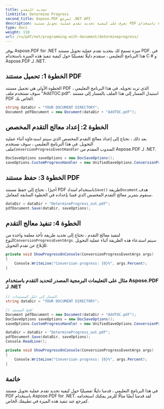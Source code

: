 ```yaml
---
title: تحديد التقدم
linktitle: Determine Progress
second_title: Aspose.PDF لمرجع .NET API
description: تعرف على كيفية تحديد تقدم عملية تحويل مستند PDF باستخدام Aspose.PDF for .NET مع هذا الدليل خطوة بخطوة ومثال التعليمات البرمجية.
type: docs
weight: 110
url: /ru/pdf/net/programming-with-document/determineprogress/
---
```


يوفر Aspose.PDF for .NET ميزة تسمح لك بتحديد تقدم عملية تحويل مستند PDF. في هذا البرنامج التعليمي ، سنقدم دليلًا تفصيليًا حول كيفية تنفيذ هذه الميزة باستخدام C # و Aspose.PDF لـ .NET.

## الخطوة 1: تحميل مستند PDF

الخطوة الأولى هي تحميل مستند PDF الذي تريد تحويله. في هذا البرنامج التعليمي ، سوف نستخدم ملف "AddTOC.pdf". استبدل المسار إلى هذا الملف بالمسار إلى مستند PDF الخاص بك.

```csharp
string dataDir = "YOUR DOCUMENT DIRECTORY";
Document pdfDocument = new Document(dataDir + "AddTOC.pdf");
```

## الخطوة 2: إعداد معالج التقدم المخصص

 بعد ذلك ، نحتاج إلى إعداد معالج التقدم المخصص الذي سيتم استدعاؤه أثناء عملية التحويل. في هذا البرنامج التعليمي ، سوف نستخدم ملف`ConversionProgressEventHandler` المندوب المقدم من Aspose.PDF لـ .NET.

```csharp
DocSaveOptions saveOptions = new DocSaveOptions();
saveOptions.CustomProgressHandler = new UnifiedSaveOptions.ConversionProgressEventHandler(ShowProgressOnConsole);
```

## الخطوة 3: حفظ مستند PDF

 أخيرًا ، نحتاج إلى حفظ مستند PDF باستخدام امتداد`Save()` طريقة`Document`هدف. سنقوم بتمرير معالج التقدم المخصص الذي قمنا بإعداده في الخطوة السابقة كمعامل.

```csharp
dataDir = dataDir + "DetermineProgress_out.pdf";
pdfDocument.Save(dataDir, saveOptions);
```

## الخطوة 4: تنفيذ معالج التقدم

 لتنفيذ معالج التقدم ، نحتاج إلى تحديد طريقة تأخذ معلمة واحدة من النوع`ConversionProgressEventArgs`. سيتم استدعاء هذه الطريقة أثناء عملية التحويل للإبلاغ عن تقدم التحويل.

```csharp
private void ShowProgressOnConsole(ConversionProgressEventArgs args)
{
    Console.WriteLine("Conversion progress: {0}%", args.Percent);
}
```

### مثال على التعليمات البرمجية المصدر لتحديد التقدم باستخدام Aspose.PDF لـ .NET

```csharp
// المسار إلى دليل المستندات.
string dataDir = "YOUR DOCUMENT DIRECTORY";

// افتح المستند
Document pdfDocument = new Document(dataDir + "AddTOC.pdf");
DocSaveOptions saveOptions = new DocSaveOptions();
saveOptions.CustomProgressHandler = new UnifiedSaveOptions.ConversionProgressEventHandler(ShowProgressOnConsole);

dataDir = dataDir + "DetermineProgress_out.pdf";
pdfDocument.Save(dataDir, saveOptions);
Console.ReadLine();

private void ShowProgressOnConsole(ConversionProgressEventArgs args)
{
    Console.WriteLine("Conversion progress: {0}%", args.Percent);
}
```

## خاتمة

في هذا البرنامج التعليمي ، قدمنا دليلًا تفصيليًا حول كيفية تحديد تقدم عملية تحويل مستند PDF باستخدام Aspose.PDF for .NET. لقد قدمنا أيضًا مثالًا للرمز يمكنك استخدامه كمرجع عند تنفيذ هذه الميزة في تطبيقك الخاص.